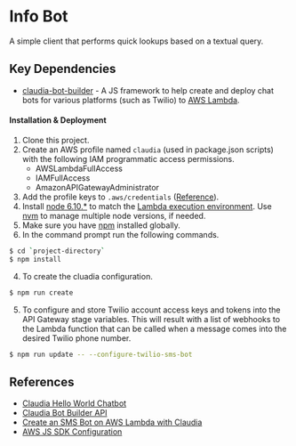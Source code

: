Info Bot
============

A simple client that performs quick lookups based on a textual query.

Key Dependencies
------------
* [claudia-bot-builder](https://github.com/claudiajs/claudia-bot-builder) - A JS framework to help create and deploy chat bots for various platforms (such as Twilio) to [AWS Lambda](https://aws.amazon.com/documentation/lambda/).

#### Installation & Deployment
1. Clone this project.
2. Create an AWS profile named `claudia` (used in package.json scripts) with the following IAM programmatic access permissions.
    - AWSLambdaFullAccess
    - IAMFullAccess
    - AmazonAPIGatewayAdministrator
3. Add the profile keys to `.aws/credentials` ([Reference](https://claudiajs.com/tutorials/installing.html)).
4. Install [node 6.10.*](https://nodejs.org) to match the [Lambda execution environment](http://docs.aws.amazon.com/lambda/latest/dg/current-supported-versions.html). Use [nvm](https://modernfidelity.github.io/blog/multiple-node-versions-with-brew-and-nvm/) to manage multiple node versions, if needed.
5. Make sure you have [npm](https://www.npmjs.org/) installed globally.
6. In the command prompt run the following commands.
  ```sh
  $ cd `project-directory`
  $ npm install
  ```
4. To create the cluadia configuration.
  ```sh
  $ npm run create
  ```
5. To configure and store Twilio account access keys and tokens into the API Gateway stage variables. This will result with a list of webhooks to the Lambda function that can be called when a message comes into the desired Twilio phone number.
  ```sh
  $ npm run update -- --configure-twilio-sms-bot
  ```

References
------------
* [Claudia Hello World Chatbot](https://claudiajs.com/tutorials/hello-world-chatbot.html)
* [Claudia Bot Builder API](https://github.com/claudiajs/claudia-bot-builder/blob/master/docs/API.md)
* [Create an SMS Bot on AWS Lambda with Claudia](https://www.twilio.com/blog/2016/12/create-an-sms-bot-on-aws-lambda-with-claudia-js.html)
* [AWS JS SDK Configuration](http://docs.aws.amazon.com/sdk-for-javascript/v2/developer-guide/configuring-the-jssdk.html)
